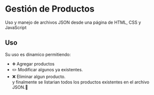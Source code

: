 # Gestión de Productos
Uso y manejo de archivos JSON desde una página de HTML, CSS y JavaScript

## Uso 
Su uso es dinamico permitiendo: 
- :heavy_plus_sign: Agregar productos 
- :pencil2: Modificar algunos ya existentes.
- :x: Eliminar algun producto.   
y finalmente se listarian todos los productos existentes en el archivo JSON.:page_facing_up:  



